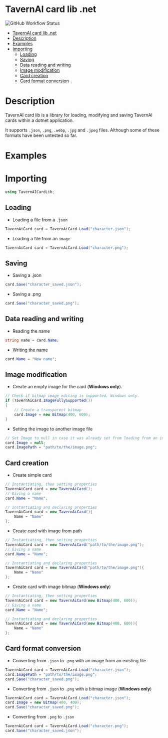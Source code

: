 # TavernAI card lib .net

![GitHub Workflow Status](https://img.shields.io/github/actions/workflow/status/gitmylo/TavernAICardLib/dotnet-desktop.yml?style=for-the-badge)

<!-- TOC -->
* [TavernAI card lib .net](#tavernai-card-lib-net)
* [Description](#description)
* [Examples](#examples)
* [Importing](#importing)
  * [Loading](#loading)
  * [Saving](#saving)
  * [Data reading and writing](#data-reading-and-writing)
  * [Image modification](#image-modification)
  * [Card creation](#card-creation)
  * [Card format conversion](#card-format-conversion)
<!-- TOC -->

# Description
TavernAI card lib is a library for loading, modifying and saving TavernAI cards within a dotnet application.

It supports `.json`, `.png`, `.webp`, `.jpg` and `.jpeg` files. Although some of these formats have been untested so far.

# Examples

# Importing
```csharp
using TavernAICardLib;
```

## Loading
* Loading a file from a `.json`
```csharp
TavernAiCard card = TavernAiCard.Load("character.json");
```
* Loading a file from an `image`
```csharp
TavernAiCard card = TavernAiCard.Load("character.png");
```

## Saving
* Saving a .json
```csharp
card.Save("character_saved.json");
```

* Saving a .png
```csharp
card.Save("character_saved.png");
```

## Data reading and writing
* Reading the name
```csharp
string name = card.Name;
```

* Writing the name
```csharp
card.Name = "New name";
```

## Image modification
* Create an empty image for the card (**Windows only**).
```csharp
// Check if bitmap image editing is supported, Windows only.
if (TavernAiCard.ImageFullySupported())
{
    // Create a transparent bitmap
    card.Image = new Bitmap(400, 600);
}
```

* Setting the image to another image file
```csharp
// Set Image to null in case it was already set from loading from an image file on Windows.
card.Image = null;
card.ImagePath = "path/to/the/image.png";
```

## Card creation
* Create simple card
```csharp
// Instantiating, then setting properties
TavernAiCard card = new TavernAiCard();
// Giving a name
card.Name = "Name";

// Instantiating and declaring properties
TavernAiCard card = new TavernAiCard(){
    Name = "Name"
};
```

* Create card with image from path
```csharp
// Instantiating, then setting properties
TavernAiCard card = new TavernAiCard("path/to/the/image.png");
// Giving a name
card.Name = "Name";

// Instantiating and declaring properties
TavernAiCard card = new TavernAiCard("path/to/the/image.png"){
    Name = "Name"
};
```

* Create card with image bitmap (**Windows only**)
```csharp
// Instantiating, then setting properties
TavernAiCard card = new TavernAiCard(new Bitmap(400, 600));
// Giving a name
card.Name = "Name";

// Instantiating and declaring properties
TavernAiCard card = new TavernAiCard(new Bitmap(400, 600)){
    Name = "Name"
};
```

## Card format conversion
* Converting from `.json` to `.png` with an image from an existing file
```csharp
TavernAiCard card = TavernAiCard.Load("character.json");
card.ImagePath = "path/to/the/image.png";
card.Save("character_saved.png");
```

* Converting from `.json` to `.png` with a bitmap image (**Windows only**)
```csharp
TavernAiCard card = TavernAiCard.Load("character.json");
card.Image = new Bitmap(400, 400);
card.Save("character_saved.png");
```

* Converting from `.png` to `.json`
```csharp
TavernAiCard card = TavernAiCard.Load("character.png");
card.Save("character_saved.json");
```

